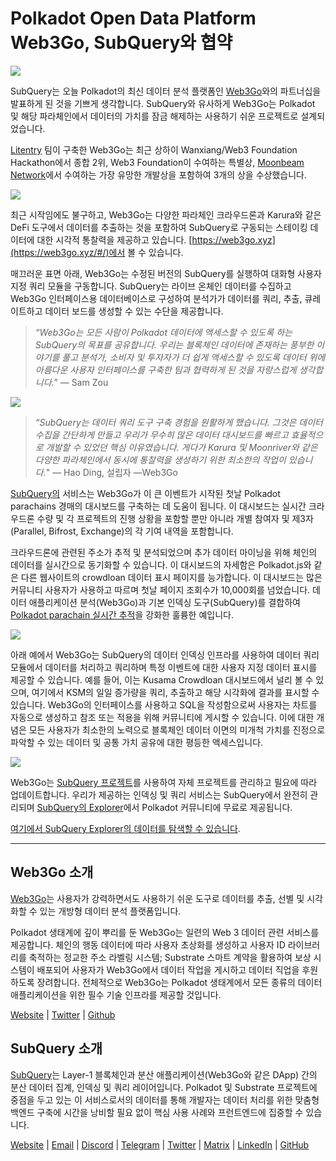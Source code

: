 # Polkadot Open Data Platform Web3Go, SubQuery와 협약

![](https://cdn-images-1.medium.com/max/800/1*LVZ_xKn_K5DlTSxqTr-2BA.png)

SubQuery는 오늘 Polkadot의 최신 데이터 분석 플랫폼인 [Web3Go](https://www.web3go.xyz/)와의 파트너십을 발표하게 된 것을 기쁘게 생각합니다. SubQuery와 유사하게 Web3Go는 Polkadot 및 해당 파라체인에서 데이터의 가치를 잠금 해제하는 사용하기 쉬운 프로젝트로 설계되었습니다.

[Litentry](https://www.litentry.com/) 팀이 구축한 Web3Go는 최근 상하이 Wanxiang/Web3 Foundation Hackathon에서 종합 2위, Web3 Foundation이 수여하는 특별상, [Moonbeam Network](https://moonbeam.network/)에서 수여하는 가장 유망한 개발상을 포함하여 3개의 상을 수상했습니다.

![](https://cdn-images-1.medium.com/max/800/1*QOng9s-Mc62WBElrj6KBmg.gif)

최근 시작임에도 불구하고, Web3Go는 다양한 파라체인 크라우드론과 Karura와 같은 DeFi 도구에서 데이터를 추출하는 것을 포함하여 SubQuery로 구동되는 스테이킹 데이터에 대한 시각적 통찰력을 제공하고 있습니다. [https://web3go.xyz](https://web3go.xyz/#/)에서 볼 수 있습니다.

매끄러운 표면 아래, Web3Go는 수정된 버전의 SubQuery를 실행하여 대화형 사용자 지정 쿼리 모듈을 구동합니다. SubQuery는 라이브 온체인 데이터를 수집하고 Web3Go 인터페이스용 데이터베이스로 구성하여 분석가가 데이터를 쿼리, 추출, 큐레이트하고 데이터 보드를 생성할 수 있는 수단을 제공합니다.

> *“Web3Go는 모든 사람이 Polkadot 데이터에 액세스할 수 있도록 하는 SubQuery의 목표를 공유합니다. 우리는 블록체인 데이터에 존재하는 풍부한 이야기를 풀고 분석가, 소비자 및 투자자가 더 쉽게 액세스할 수 있도록 데이터 위에 아름다운 사용자 인터페이스를 구축한 팀과 협력하게 된 것을 자랑스럽게 생각합니다.*” — Sam Zou

![](https://cdn-images-1.medium.com/max/800/1*v2Ip-qCB6hkiNiEPY32hrw.png)

> *“SubQuery는 데이터 쿼리 도구 구축 경험을 원활하게 했습니다. 그것은 데이터 수집을 간단하게 만들고 우리가 무수히 많은 데이터 대시보드를 빠르고 효율적으로 개발할 수 있었던 핵심 이유였습니다. 게다가 Karura 및 Moonriver와 같은 다양한 파라체인에서 동시에 통찰력을 생성하기 위한 최소한의 작업이 있습니다.*" — Hao Ding, 설립자 —Web3Go

[SubQuery의](https://subquery.network/) 서비스는 Web3Go가 이 큰 이벤트가 시작된 첫날 Polkadot parachains 경매의 대시보드를 구축하는 데 도움이 됩니다. 이 대시보드는 실시간 크라우드론 수량 및 각 프로젝트의 진행 상황을 포함할 뿐만 아니라 개별 참여자 및 제3자(Parallel, Bifrost, Exchange)의 각 기여 내역을 포함합니다.

크라우드론에 관련된 주소가 추적 및 분석되었으며 추가 데이터 마이닝을 위해 체인의 데이터를 실시간으로 동기화할 수 있습니다. 이 대시보드의 자세함은 Polkadot.js와 같은 다른 웹사이트의 crowdloan 데이터 표시 페이지를 능가합니다. 이 대시보드는 많은 커뮤니티 사용자가 사용하고 따르며 첫날 페이지 조회수가 10,000회를 넘었습니다. 데이터 애플리케이션 분석(Web3Go)과 기본 인덱싱 도구(SubQuery)를 결합하여 [Polkadot parachain 실시간 추적](https://web3go.xyz/#/ParaChainProfiler4Polkadot?chainType=Polkadot)을 강화한 훌륭한 예입니다.

![](https://cdn-images-1.medium.com/max/800/1*XM2TalsUm1Z93lV5zFMf9w.png)

아래 예에서 Web3Go는 SubQuery의 데이터 인덱싱 인프라를 사용하여 데이터 쿼리 모듈에서 데이터를 처리하고 쿼리하며 특정 이벤트에 대한 사용자 지정 데이터 표시를 제공할 수 있습니다. 예를 들어, 이는 Kusama Crowdloan 대시보드에서 널리 볼 수 있으며, 여기에서 KSM의 일일 증가량을 쿼리, 추출하고 해당 시각화에 결과를 표시할 수 있습니다. Web3Go의 인터페이스를 사용하고 SQL을 작성함으로써 사용자는 차트를 자동으로 생성하고 참조 또는 적용을 위해 커뮤니티에 게시할 수 있습니다. 이에 대한 개념은 모든 사용자가 최소한의 노력으로 블록체인 데이터 이면의 미개척 가치를 진정으로 파악할 수 있는 데이터 및 공통 가치 공유에 대한 평등한 액세스입니다.

![](https://cdn-images-1.medium.com/max/800/1*Z2g_zEFqOJ3T_2BDDDZT4A.png)

Web3Go는 [SubQuery 프로젝트](https://project.subquery.network/)를 사용하여 자체 프로젝트를 관리하고 필요에 따라 업데이트합니다. 우리가 제공하는 인덱싱 및 쿼리 서비스는 SubQuery에서 완전히 관리되며 [SubQuery의 Explorer](https://explorer.subquery.network/)에서 Polkadot 커뮤니티에 무료로 제공됩니다.

[여기에서 SubQuery Explorer의 데이터를 탐색할 수 있습니다](https://explorer.subquery.network/subquery/bianyunjian/polkadot-crowdloans).

----------

## Web3Go 소개

[Web3Go](https://www.web3go.xyz/)는 사용자가 강력하면서도 사용하기 쉬운 도구로 데이터를 추출, 선별 및 시각화할 수 있는 개방형 데이터 분석 플랫폼입니다.

Polkadot 생태계에 깊이 뿌리를 둔 Web3Go는 일련의 Web 3 데이터 관련 서비스를 제공합니다. 체인의 행동 데이터에 따라 사용자 초상화를 생성하고 사용자 ID 라이브러리를 축적하는 정교한 주소 라벨링 시스템; Substrate 스마트 계약을 활용하여 보상 시스템이 배포되어 사용자가 Web3Go에서 데이터 작업을 게시하고 데이터 직업을 후원하도록 장려합니다. 전체적으로 Web3Go는 Polkadot 생태계에서 모든 종류의 데이터 애플리케이션을 위한 필수 기술 인프라를 제공할 것입니다.

[Website](https://web3go.xyz/#/) | [Twitter](http://twitter.com/web3go) | [Github](https://github.com/web3go-xyz)

## SubQuery 소개

[SubQuery](https://subquery.network/)는 Layer-1 블록체인과 분산 애플리케이션(Web3Go와 같은 DApp) 간의 분산 데이터 집계, 인덱싱 및 쿼리 레이어입니다. Polkadot 및 Substrate 프로젝트에 중점을 두고 있는 이 서비스로서의 데이터를 통해 개발자는 데이터 처리를 위한 맞춤형 백엔드 구축에 시간을 낭비할 필요 없이 핵심 사용 사례와 프런트엔드에 집중할 수 있습니다.

[Website](https://subquery.network/) | [Email](mailto:hello@subquery.network) | [Discord](https://discord.com/invite/78zg8aBSMG) | [Telegram](https://t.me/subquerynetwork) | [Twitter](https://twitter.com/subquerynetwork) | [Matrix](https://matrix.to/#/#subquery:matrix.org) | [LinkedIn](https://www.linkedin.com/company/subquery) | [GitHub](https://github.com/subquery)
